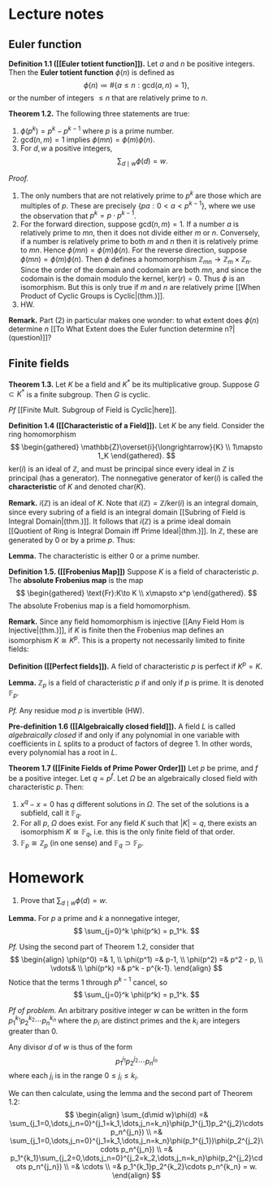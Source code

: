 # Lecture notes
## Euler function
**Definition 1.1 ([[Euler totient function]]).** Let $a$ and $n$ be positive integers. Then the **Euler totient function** $\phi(n)$ is defined as
$$
\phi(n)\coloneqq \# \{a\leq n: \text{gcd}(a,n)=1\},
$$
or the number of integers $\leq n$ that are relatively prime to $n$.

**Theorem 1.2.** The following three statements are true:
1. $\phi(p^k) = p^k - p^{k-1}$ where $p$ is a prime number.
2. $\text{gcd}(n,m)=1$ implies $\phi(mn)=\phi(m)\phi(n)$.
3. For $d,w$ a positive integers, $$\sum_{d\mid w}\phi(d)=w.$$

_Proof._ 
1. The only numbers that are not relatively prime to $p^k$ are those which are multiples of $p$. These are precisely $\{pa:0<a<p^{k-1}\}$, where we use the observation that $p^k=p\cdot p^{k-1}$.
2. For the forward direction, suppose $\text{gcd}(n,m)=1$. If a number $a$ is relatively prime to $mn$, then it does not divide either $m$ or $n$. Conversely, if a number is relatively prime to both $m$ and $n$ then it is relatively prime to $mn$. Hence $\phi(mn)=\phi(m)\phi(n)$. For the reverse direction, suppose $\phi(mn)=\phi(m)\phi(n)$. Then $\phi$ defines a homomorphism $\mathbb{Z}_{mn}\to\mathbb{Z}_m\times\mathbb{Z}_n$. Since the order of the domain and codomain are both $mn$, and since the codomain is the domain modulo the kernel, $\text{ker}(r)=0$. Thus $\phi$ is an isomorphism. But this is only true if $m$ and $n$ are relatively prime [[When Product of Cyclic Groups is Cyclic|(thm.)]]. 
3. HW.

**Remark.**
Part (2) in particular makes one wonder: to what extent does $\phi(n)$ determine $n$ [[To What Extent does the Euler function determine n?|(question)]]?

## Finite fields

**Theorem 1.3.** Let $K$ be a field and $K^\ast$ be its multiplicative group. Suppose $G\subset K^\ast$ is a finite subgroup. Then $G$ is cyclic.

_Pf_ [[Finite Mult. Subgroup of Field is Cyclic|here]].

**Definition 1.4 ([[Characteristic of a Field]]).** Let $K$ be any field. Consider the ring homomorphism 
$$
\begin{gathered}
\mathbb{Z}\overset{i}{\longrightarrow}{K} \\
1\mapsto 1_K
\end{gathered}.
$$
$\text{ker}(i)$ is an ideal of $\mathbb{Z}$, and must be principal since every ideal in $\mathbb{Z}$ is principal (has a generator). The nonnegative generator of $\text{ker}(i)$ is called the **characteristic** of $K$ and denoted $\text{char}(K)$. 

**Remark.** $i(\mathbb{Z})$ is an ideal of $K$. Note that $i(\mathbb{Z})=\mathbb{Z}/\text{ker}(i)$ is an integral domain, since every subring of a field is an integral domain [[Subring of Field is Integral Domain|(thm.)]]. It follows that $i(\mathbb{Z})$ is a prime ideal domain [[Quotient of Ring is Integral Domain iff Prime Ideal|(thm.)]]. In $\mathbb{Z}$, these are generated by $0$ or by a prime $p$. Thus:

**Lemma.** The characteristic is either 0 or a prime number.

**Definition 1.5. ([[Frobenius Map]])** Suppose $K$ is a field of characteristic $p$. The **absolute Frobenius map** is the map
$$
\begin{gathered}
\text{Fr}:K\to K \\
x\mapsto x^p
\end{gathered}.
$$
The absolute Frobenius map is a field homomorphism.

**Remark.** Since any field homomorphism is injective [[Any Field Hom is Injective|(thm.)]], if $K$ is finite then the Frobenius map defines an isomorphism $K\cong K^p$. This is a property not necessarily limited to finite fields:

**Definition ([[Perfect fields]]).** A field of characteristic $p$ is perfect if $K^p=K$.

**Lemma.** $\mathbb{Z}_p$ is a field of characteristic $p$ if and only if $p$ is prime. It is denoted $\mathbb{F}_p$.

_Pf._ Any residue mod $p$ is invertible (HW).

**Pre-definition 1.6 ([[Algebraically closed field]]).** A field $L$ is called _algebraically closed_ if and only if any polynomial in one variable with coefficients in $L$ splits to a product of factors of degree 1. In other words, every polynomial has a root in $L$.

**Theorem 1.7 ([[Finite Fields of Prime Power Order]])** Let $p$ be prime, and $f$ be a positive integer. Let $q=p^f$. Let $\Omega$ be an algebraically closed field with characteristic $p$. Then:
1. $x^q-x=0$ has $q$ different solutions in $\Omega$. The set of the solutions is a subfield, call it $\mathbb{F}_q$.
2. For all $p$, $\Omega$ does exist. For any field $K$ such that $|K|=q$, there exists an isomorphism $K\cong \mathbb{F}_q$, i.e. this is the only finite field of that order.
3. $\mathbb{F}_p\cong\mathbb{Z}_p$ (in one sense) and $\mathbb{F}_q \supset\mathbb{F}_p$.

# Homework
1. Prove that $\sum_{d\mid w}\phi(d) = w$.

**Lemma.** For $p$ a prime and $k$ a nonnegative integer, 
$$
\sum_{j=0}^k \phi(p^k) = p_1^k.
$$

_Pf._ Using the second part of Theorem 1.2, consider that
$$
\begin{align}
\phi(p^0) =& 1, \\
\phi(p^1) =& p-1, \\
\phi(p^2) =& p^2 - p, \\
\vdots& \\
\phi(p^k) =& p^k - p^{k-1}.
\end{align}
$$
Notice that the terms $1$ through $p^{k-1}$ cancel, so 
$$
\sum_{j=0}^k \phi(p^k) = p_1^k.
$$

_Pf of problem._ An arbitrary positive integer $w$ can be written in the form $p_1^{k_1}p_2^{k_2}\cdots p_n^{k_n}$ where the $p_i$ are distinct primes and the $k_i$ are integers greater than 0. 

Any divisor $d$ of $w$ is thus of the form 
$$
p_1^{j_1}p_2^{j_2}\cdots p_n^{j_n}
$$
where each $j_i$ is in the range $0\leq j_i \leq k_i$.

We can then calculate, using the lemma and the second part of Theorem 1.2:
$$
\begin{align}
\sum_{d\mid w}\phi(d) =& \sum_{j_1=0,\dots,j_n=0}^{j_1=k_1,\dots,j_n=k_n}\phi(p_1^{j_1}p_2^{j_2}\cdots p_n^{j_n}) \\
=& \sum_{j_1=0,\dots,j_n=0}^{j_1=k_1,\dots,j_n=k_n}\phi(p_1^{j_1})\phi(p_2^{j_2}\cdots p_n^{j_n}) \\
=& p_1^{k_1}\sum_{j_2=0,\dots,j_n=0}^{j_2=k_2,\dots,j_n=k_n}\phi(p_2^{j_2}\cdots p_n^{j_n}) \\
=& \cdots \\
=& p_1^{k_1}p_2^{k_2}\cdots p_n^{k_n} = w.
\end{align}
$$